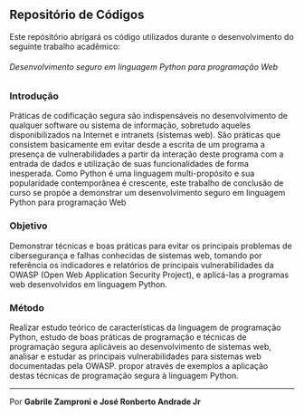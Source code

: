 ## Repositório de Códigos

Este repósitório abrigará os código utilizados durante o desenvolvimento do seguinte trabalho acadêmico: 

###### Desenvolvimento seguro em linguagem Python para programação Web



### Introdução

Práticas de codificação segura são indispensáveis no desenvolvimento de qualquer  software ou sistema de informação, sobretudo aqueles disponibilizados na Internet e intranets (sistemas web). São práticas que consistem basicamente em evitar desde a escrita de um programa a presença de vulnerabilidades a partir da interação deste programa com a entrada de dados e utilização de suas funcionalidades de forma inesperada. Como Python é uma linguagem multi-propósito e sua popularidade contemporânea é crescente, este trabalho de conclusão de curso se propõe a demonstrar um desenvolvimento seguro em linguagem Python para programação Web 

### Objetivo

Demonstrar técnicas e boas práticas para evitar os principais problemas de cibersegurança e falhas conhecidas de sistemas web, tomando por referência os indicadores e relatórios de principais vulnerabilidades da  OWASP (Open Web Application Security Project), e aplicá-las a programas web desenvolvidos em linguagem Python. 


### Método

Realizar estudo teórico de características da linguagem de programação Python, estudo de boas práticas de programação e técnicas de programação segura aplicáveis ao desenvolvimento de sistemas web, analisar e estudar as principais vulnerabilidades para sistemas web documentadas pela OWASP. propor através de exemplos a aplicação destas técnicas de programação segura à linguagem Python.

----

Por **Gabrile Zamproni e José Ronberto Andrade Jr**
